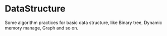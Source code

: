 # DataStructure
Some algorithm practices for basic data structure, like Binary tree, Dynamic memory manage, Graph and so on.
